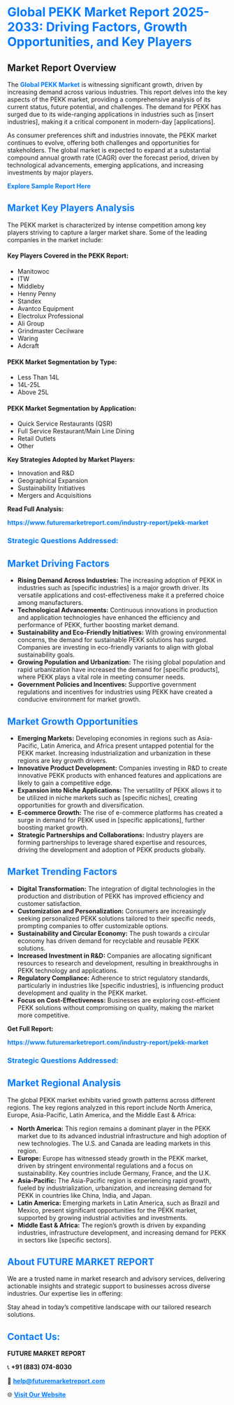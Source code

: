 <h1 style="color: #007BFF;">Global PEKK Market Report 2025-2033: Driving Factors, Growth Opportunities, and Key Players</h1>

<section id="overview">
<h2>Market Report Overview</h2>
<p>The <a href="https://www.futuremarketreport.com/industry-report/pekk-market" style="color: #007BFF; text-decoration: none;"><strong>Global PEKK Market</strong></a> is witnessing significant growth, driven by increasing demand across various industries. This report delves into the key aspects of the PEKK market, providing a comprehensive analysis of its current status, future potential, and challenges. The demand for PEKK has surged due to its wide-ranging applications in industries such as [insert industries], making it a critical component in modern-day [applications].</p>
<p>As consumer preferences shift and industries innovate, the PEKK market continues to evolve, offering both challenges and opportunities for stakeholders. The global market is expected to expand at a substantial compound annual growth rate (CAGR) over the forecast period, driven by technological advancements, emerging applications, and increasing investments by major players.</p>
</section>

<section id="overview">
<p><a href="https://www.futuremarketreport.com/request-sample/reportId=32727" style="color: #007BFF; text-decoration: none;"><strong>Explore Sample Report Here</strong></a></p>
</section>

<section id="key-players">
<h2 style="color: #007BFF;">Market Key Players Analysis</h2>
<p>The PEKK market is characterized by intense competition among key players striving to capture a larger market share. Some of the leading companies in the market include:</p>
<h4>Key Players Covered in the PEKK Report:</h4>
<ul><li>Manitowoc</li><li>ITW</li><li>Middleby</li><li>Henny Penny</li><li>Standex</li><li>Avantco Equipment</li><li>Electrolux Professional</li><li>Ali Group</li><li>Grindmaster Cecilware</li><li>Waring</li><li>Adcraft</li></ul>
<h4>PEKK Market Segmentation by Type:</h4>
<ul><li>Less Than 14L</li><li>14L-25L</li><li>Above 25L</li></ul>

<h4>PEKK Market Segmentation by Application:</h4>
<ul><li>Quick Service Restaurants (QSR)</li><li>Full Service Restaurant/Main Line Dining</li><li>Retail Outlets</li><li>Other</li></ul>
<p><strong>Key Strategies Adopted by Market Players:</strong></p>
<ul>
<li>Innovation and R&D</li>
<li>Geographical Expansion</li>
<li>Sustainability Initiatives</li>
<li>Mergers and Acquisitions</li>
</ul>
</section>

<section>
<p><strong>Read Full Analysis: </strong></p><a href="https://www.futuremarketreport.com/industry-report/pekk-market" style="color: #007BFF; text-decoration: none;"><strong>https://www.futuremarketreport.com/industry-report/pekk-market</strong></a>
<h3 style="color: #007BFF;">Strategic Questions Addressed:</h3>
</section>

<section id="driving-factors">
<h2 style="color: #007BFF;">Market Driving Factors</h2>
<ul>
<li><strong>Rising Demand Across Industries:</strong> The increasing adoption of PEKK in industries such as [specific industries] is a major growth driver. Its versatile applications and cost-effectiveness make it a preferred choice among manufacturers.</li>
<li><strong>Technological Advancements:</strong> Continuous innovations in production and application technologies have enhanced the efficiency and performance of PEKK, further boosting market demand.</li>
<li><strong>Sustainability and Eco-Friendly Initiatives:</strong> With growing environmental concerns, the demand for sustainable PEKK solutions has surged. Companies are investing in eco-friendly variants to align with global sustainability goals.</li>
<li><strong>Growing Population and Urbanization:</strong> The rising global population and rapid urbanization have increased the demand for [specific products], where PEKK plays a vital role in meeting consumer needs.</li>
<li><strong>Government Policies and Incentives:</strong> Supportive government regulations and incentives for industries using PEKK have created a conducive environment for market growth.</li>
</ul>
</section>

<section id="growth-opportunities">
<h2 style="color: #007BFF;">Market Growth Opportunities</h2>
<ul>
<li><strong>Emerging Markets:</strong> Developing economies in regions such as Asia-Pacific, Latin America, and Africa present untapped potential for the PEKK market. Increasing industrialization and urbanization in these regions are key growth drivers.</li>
<li><strong>Innovative Product Development:</strong> Companies investing in R&D to create innovative PEKK products with enhanced features and applications are likely to gain a competitive edge.</li>
<li><strong>Expansion into Niche Applications:</strong> The versatility of PEKK allows it to be utilized in niche markets such as [specific niches], creating opportunities for growth and diversification.</li>
<li><strong>E-commerce Growth:</strong> The rise of e-commerce platforms has created a surge in demand for PEKK used in [specific applications], further boosting market growth.</li>
<li><strong>Strategic Partnerships and Collaborations:</strong> Industry players are forming partnerships to leverage shared expertise and resources, driving the development and adoption of PEKK products globally.</li>
</ul>
</section>

<section id="trending-factors">
<h2 style="color: #007BFF;">Market Trending Factors</h2>
<ul>
<li><strong>Digital Transformation:</strong> The integration of digital technologies in the production and distribution of PEKK has improved efficiency and customer satisfaction.</li>
<li><strong>Customization and Personalization:</strong> Consumers are increasingly seeking personalized PEKK solutions tailored to their specific needs, prompting companies to offer customizable options.</li>
<li><strong>Sustainability and Circular Economy:</strong> The push towards a circular economy has driven demand for recyclable and reusable PEKK solutions.</li>
<li><strong>Increased Investment in R&D:</strong> Companies are allocating significant resources to research and development, resulting in breakthroughs in PEKK technology and applications.</li>
<li><strong>Regulatory Compliance:</strong> Adherence to strict regulatory standards, particularly in industries like [specific industries], is influencing product development and quality in the PEKK market.</li>
<li><strong>Focus on Cost-Effectiveness:</strong> Businesses are exploring cost-efficient PEKK solutions without compromising on quality, making the market more competitive.</li>
</ul>
</section>

<section>
<p><strong>Get Full Report: </strong></p><a href="https://www.futuremarketreport.com/industry-report/pekk-market" style="color: #007BFF; text-decoration: none;"><strong>https://www.futuremarketreport.com/industry-report/pekk-market</strong></a>
<h3 style="color: #007BFF;">Strategic Questions Addressed:</h3>
</section>


<section id="regional-analysis">
<h2 style="color: #007BFF;">Market Regional Analysis</h2>
<p>The global PEKK market exhibits varied growth patterns across different regions. The key regions analyzed in this report include North America, Europe, Asia-Pacific, Latin America, and the Middle East & Africa:</p>
<ul>
<li><strong>North America:</strong> This region remains a dominant player in the PEKK market due to its advanced industrial infrastructure and high adoption of new technologies. The U.S. and Canada are leading markets in this region.</li>
<li><strong>Europe:</strong> Europe has witnessed steady growth in the PEKK market, driven by stringent environmental regulations and a focus on sustainability. Key countries include Germany, France, and the U.K.</li>
<li><strong>Asia-Pacific:</strong> The Asia-Pacific region is experiencing rapid growth, fueled by industrialization, urbanization, and increasing demand for PEKK in countries like China, India, and Japan.</li>
<li><strong>Latin America:</strong> Emerging markets in Latin America, such as Brazil and Mexico, present significant opportunities for the PEKK market, supported by growing industrial activities and investments.</li>
<li><strong>Middle East & Africa:</strong> The region’s growth is driven by expanding industries, infrastructure development, and increasing demand for PEKK in sectors like [specific sectors].</li>
</ul>
</section>

<footer>
<h2 style="color: #007BFF;">About FUTURE MARKET REPORT</h2>
<p>We are a trusted name in market research and advisory services, delivering actionable insights and strategic support to businesses across diverse industries. Our expertise lies in offering:</p>

<p>Stay ahead in today’s competitive landscape with our tailored research solutions.</p>

<h2 style="color: #007BFF;">Contact Us:</h2>
<p><strong>FUTURE MARKET REPORT</strong></p>
<p>📞 <strong>+91 (883) 074-8030</strong></p>
<p>📧 <strong><a href="mailto:help@futuremarketreport.com" style="color: #007BFF;">help@futuremarketreport.com</a></strong></p>
<p>🌐 <strong><a href="https://www.futuremarketreport.com/" style="color: #007BFF;">Visit Our Website</a></strong></p>
</footer>